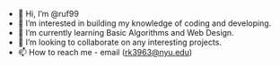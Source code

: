 - 👋 Hi, I’m @ruf99
- 👀 I’m interested in building my knowledge of coding and developing.
- 🌱 I’m currently learning Basic Algorithms and Web Design.
- 💞️ I’m looking to collaborate on any interesting projects.
- 📫 How to reach me - email (rk3963@nyu.edu)

<!---
ruf99/ruf99 is a ✨ special ✨ repository because its `README.md` (this file) appears on your GitHub profile.
You can click the Preview link to take a look at your changes.
--->

